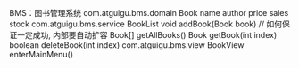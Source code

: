 
BMS：图书管理系统
com.atguigu.bms.domain
	Book
		name
		author
		price
		sales
		stock
com.atguigu.bms.service
	BookList
		void addBook(Book book) // 如何保证一定成功, 内部要自动扩容
		Book[] getAllBooks()
		Book getBook(int index)
		boolean deleteBook(int index)
com.atguigu.bms.view
	BookView
		enterMainMenu()